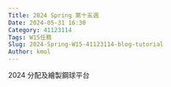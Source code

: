 ```yaml
---
Title: 2024 Spring 第十五週
Date: 2024-05-31 16:30
Category: 41123114
Tags: W15任務
Slug: 2024-Spring-W15-41123114-blog-tutorial
Author: kmol
---
```


2024 分配及繪製鋼球平台

<!-- PELICAN_END_SUMMARY -->
